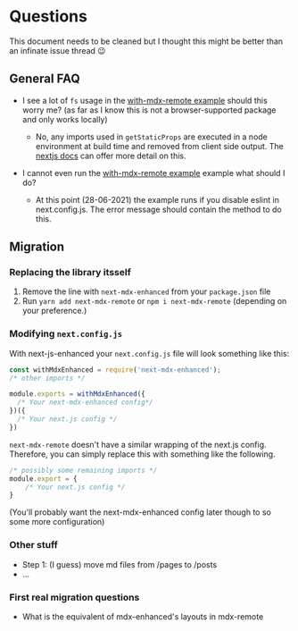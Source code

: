 # Questions

This document needs to be cleaned but I thought this might be better than an infinate issue thread 😉

## General FAQ
- I see a lot of `fs` usage in the [with-mdx-remote example](https://github.com/vercel/next.js/tree/canary/examples/with-mdx-remote)
  should this worry me? (as far as I know this is not a browser-supported package and only works locally)
  - No, any imports used in `getStaticProps` are executed in a node environment at build time and removed from client side output. The [nextjs docs](https://nextjs.org/docs/basic-features/data-fetching#getstaticprops-static-generation) can offer more detail on this.
  
- I cannot even run the [with-mdx-remote example](https://github.com/vercel/next.js/tree/canary/examples/with-mdx-remote) example what should I do? 
  - At this point (28-06-2021) the example runs if you disable eslint in next.config.js. The error message should contain the method to do this.
  
## Migration

### Replacing the library itsself
1. Remove the line with `next-mdx-enhanced` from your `package.json` file
2. Run `yarn add next-mdx-remote` or `npm i next-mdx-remote` (depending on your preference.)

### Modifying `next.config.js`

With next-js-enhanced your `next.config.js` file will look something like this:
```js
const withMdxEnhanced = require('next-mdx-enhanced');
/* other imports */

module.exports = withMdxEnhanced({
  /* Your next-mdx-enhanced config*/
})({
  /* Your next.js config */
})
```

`next-mdx-remote` doesn't have a similar wrapping of the next.js config. Therefore, you can simply replace this with something like the following.

```js
/* possibly some remaining imports */
module.export = {
    /* Your next.js config */
}
```
(You'll probably want the next-mdx-enhanced config later though to so some more configuration) 

[//]: <> (TODO figure out the exact place to put the config)

### Other stuff
- Step 1: (I guess) move md files from /pages to /posts 
- ...

### First real migration questions
- What is the equivalent of mdx-enhanced's layouts in mdx-remote
